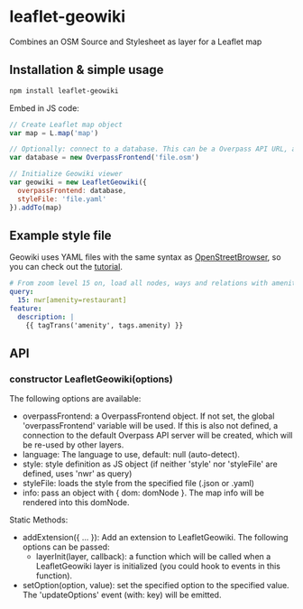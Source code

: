 # leaflet-geowiki
Combines an OSM Source and Stylesheet as layer for a Leaflet map

## Installation & simple usage
```sh
npm install leaflet-geowiki
```

Embed in JS code:
```js
// Create Leaflet map object
var map = L.map('map')

// Optionally: connect to a database. This can be a Overpass API URL, a .osm or .osm.bz2 file
var database = new OverpassFrontend('file.osm')

// Initialize Geowiki viewer
var geowiki = new LeafletGeowiki({
  overpassFrontend: database,
  styleFile: 'file.yaml'
}).addTo(map)
```

## Example style file
Geowiki uses YAML files with the same syntax as [OpenStreetBrowser](https://github.com/plepe/OpenStreetBrowser), so you can check out the [tutorial](https://github.com/plepe/openstreetbrowser-categories-examples).

```yaml
# From zoom level 15 on, load all nodes, ways and relations with amenity=restaurant.
query:
  15: nwr[amenity=restaurant]
feature:
  description: |
    {{ tagTrans('amenity', tags.amenity) }}
```

## API
### constructor LeafletGeowiki(options)
The following options are available:
* overpassFrontend: a OverpassFrontend object. If not set, the global 'overpassFrontend' variable will be used. If this is also not defined, a connection to the default Overpass API server will be created, which will be re-used by other layers.
* language: The language to use, default: null (auto-detect).
* style: style definition as JS object (if neither 'style' nor 'styleFile' are defined, uses 'nwr' as query)
* styleFile: loads the style from the specified file (.json or .yaml)
* info: pass an object with { dom: domNode }. The map info will be rendered into this domNode.

Static Methods:
* addExtension({ ... }): Add an extension to LeafletGeowiki. The following options can be passed:
  * layerInit(layer, callback): a function which will be called when a LeafletGeowiki layer is initialized (you could hook to events in this function).
* setOption(option, value): set the specified option to the specified value. The 'updateOptions' event (with: key) will be emitted.
